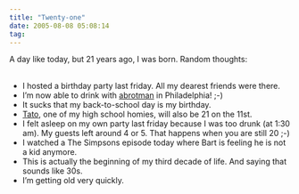 ```yaml
---
title: "Twenty-one"
date: 2005-08-08 05:08:14
tag: 
---
```

<p>A day like today, but 21 years ago, I was born. Random thoughts:<br/><br/></p>
<ul>
<li>I hosted a birthday party last friday. All my dearest friends were there.</li>
<li>I&#8217;m now able to drink with <a href="http://phoenix.lhup.edu/~abrotman/" target="_blank">abrotman</a> in Philadelphia! ;-)</li>
<li>It sucks that my back-to-school day is my birthday.</li>
<li>
<a href="http://blog.tacvbo.net" target="_blank">Tato</a>, one of my high school homies, will also be 21 on the 11st.</li>
<li>I felt asleep on my own party last friday because I was too drunk
(at 1:30 am). My guests left around 4 or 5. That happens when you are
still 20 ;-)</li>
<li>I watched a The Simpsons episode today where Bart is feeling he is not a kid anymore.</li>
<li>This is actually the beginning of my third decade of life. And saying that sounds like 30s.</li>
<li>I&#8217;m getting old very quickly.</li>
</ul>
<br/><br/><br/>
